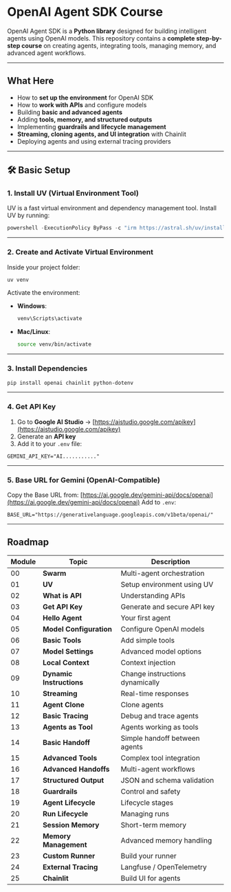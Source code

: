 # **OpenAI Agent SDK Course**

OpenAI Agent SDK is a **Python library** designed for building intelligent agents using OpenAI models.
This repository contains a **complete step-by-step course** on creating agents, integrating tools, managing memory, and advanced agent workflows.

---

## **What Here**

* How to **set up the environment** for OpenAI SDK
* How to **work with APIs** and configure models
* Building **basic and advanced agents**
* Adding **tools, memory, and structured outputs**
* Implementing **guardrails and lifecycle management**
* **Streaming, cloning agents, and UI integration** with Chainlit
* Deploying agents and using external tracing providers

---

## 🛠 **Basic Setup**

### **1. Install UV (Virtual Environment Tool)**

UV is a fast virtual environment and dependency management tool. Install UV by running:

```powershell
powershell -ExecutionPolicy ByPass -c "irm https://astral.sh/uv/install.ps1 | iex"
```

---

### **2. Create and Activate Virtual Environment**

Inside your project folder:

```bash
uv venv
```

Activate the environment:

* **Windows**:

  ```bash
  venv\Scripts\activate
  ```
* **Mac/Linux**:

  ```bash
  source venv/bin/activate
  ```

---

### **3. Install Dependencies**

```bash
pip install openai chainlit python-dotenv
```

---

### **4. Get API Key**

1. Go to **Google AI Studio** → [https://aistudio.google.com/apikey](https://aistudio.google.com/apikey)
2. Generate an **API key**
3. Add it to your `.env` file:

```
GEMINI_API_KEY="AI..........."
```

---

### **5. Base URL for Gemini (OpenAI-Compatible)**

Copy the Base URL from:
[https://ai.google.dev/gemini-api/docs/openai](https://ai.google.dev/gemini-api/docs/openai)
Add to `.env`:

```
BASE_URL="https://generativelanguage.googleapis.com/v1beta/openai/"
```

---

## **Roadmap**

| Module | Topic                    | Description                     |
| ------ | ------------------------ | ------------------------------- |
| 00     | **Swarm**                | Multi-agent orchestration       |
| 01     | **UV**                   | Setup environment using UV      |
| 02     | **What is API**          | Understanding APIs              |
| 03     | **Get API Key**          | Generate and secure API key     |
| 04     | **Hello Agent**          | Your first agent                |
| 05     | **Model Configuration**  | Configure OpenAI models         |
| 06     | **Basic Tools**          | Add simple tools                |
| 07     | **Model Settings**       | Advanced model options          |
| 08     | **Local Context**        | Context injection               |
| 09     | **Dynamic Instructions** | Change instructions dynamically |
| 10     | **Streaming**            | Real-time responses             |
| 11     | **Agent Clone**          | Clone agents                    |
| 12     | **Basic Tracing**        | Debug and trace agents          |
| 13     | **Agents as Tool**       | Agents working as tools         |
| 14     | **Basic Handoff**        | Simple handoff between agents   |
| 15     | **Advanced Tools**       | Complex tool integration        |
| 16     | **Advanced Handoffs**    | Multi-agent workflows           |
| 17     | **Structured Output**    | JSON and schema validation      |
| 18     | **Guardrails**           | Control and safety              |
| 19     | **Agent Lifecycle**      | Lifecycle stages                |
| 20     | **Run Lifecycle**        | Managing runs                   |
| 21     | **Session Memory**       | Short-term memory               |
| 22     | **Memory Management**    | Advanced memory handling        |
| 23     | **Custom Runner**        | Build your runner               |
| 24     | **External Tracing**     | Langfuse / OpenTelemetry        |
| 25     | **Chainlit**             | Build UI for agents             |
